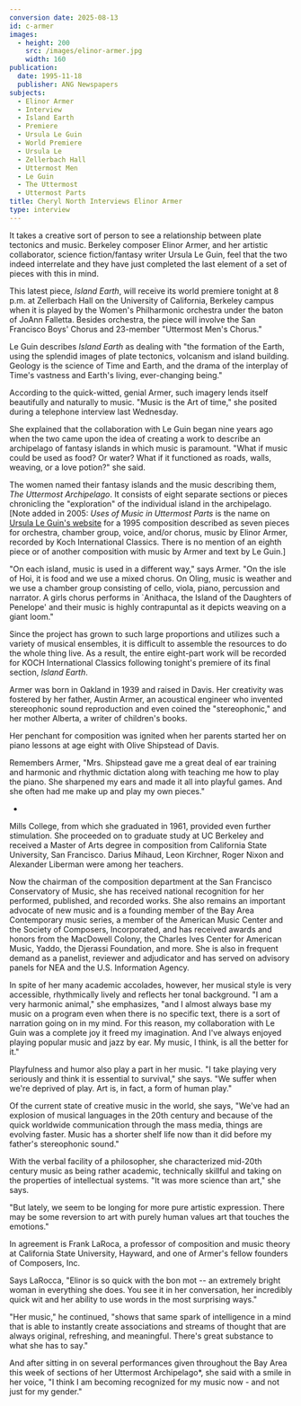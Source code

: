 ```yaml
---
conversion date: 2025-08-13
id: c-armer
images:
  - height: 200
    src: /images/elinor-armer.jpg
    width: 160
publication:
  date: 1995-11-18
  publisher: ANG Newspapers
subjects:
  - Elinor Armer
  - Interview
  - Island Earth
  - Premiere
  - Ursula Le Guin
  - World Premiere
  - Ursula Le
  - Zellerbach Hall
  - Uttermost Men
  - Le Guin
  - The Uttermost
  - Uttermost Parts
title: Cheryl North Interviews Elinor Armer
type: interview
---
```


It takes a creative sort of person to see a relationship between plate tectonics and music. Berkeley composer Elinor Armer, and her artistic collaborator, science fiction/fantasy writer Ursula Le Guin, feel that the two indeed interrelate and they have just completed the last element of a set of pieces with this in mind.

This latest piece, *Island Earth*, will receive its world premiere tonight at 8 p.m. at Zellerbach Hall on the University of California, Berkeley campus when it is played by the Women's Philharmonic orchestra under the baton of JoAnn Falletta. Besides orchestra, the piece will involve the San Francisco Boys' Chorus and 23-member "Uttermost Men's Chorus."

Le Guin describes *Island Earth* as dealing with "the formation of the Earth, using the splendid images of plate tectonics, volcanism and island building. Geology is the science of Time and Earth, and the drama of the interplay of Time's vastness and Earth's living, ever-changing being."

According to the quick-witted, genial Armer, such imagery lends itself beautifully and naturally to music. "Music is the Art of time," she posited during a telephone interview last Wednesday.

She explained that the collaboration with Le Guin began nine years ago when the two came upon the idea of creating a work to describe an archipelago of fantasy islands in which music is paramount. "What if music could be used as food? Or water? What if it functioned as roads, walls, weaving, or a love potion?" she said.

The women named their fantasy islands and the music describing them, *The Uttermost Archipelago*. It consists of eight separate sections or pieces chronicling the "exploration" of the individual island in the archipelago. [Note added in 2005: *Uses of Music in Uttermost Parts* is the name on [Ursula Le Guin's website](http://www.ursulakleguin.com/bio.html) for a 1995 composition described as seven pieces for orchestra, chamber group, voice, and/or chorus, music by Elinor Armer, recorded by Koch International Classics. There is no mention of an eighth piece or of another composition with music by Armer and text by Le Guin.]

"On each island, music is used in a different way," says Armer. "On the isle of Hoi, it is food and we use a mixed chorus. On Oling, music is weather and we use a chamber group consisting of cello, viola, piano, percussion and narrator. A girls chorus performs in `Anithaca, the Island of the Daughters of Penelope' and their music is highly contrapuntal as it depicts weaving on a giant loom."

Since the project has grown to such large proportions and utilizes such a variety of musical ensembles, it is difficult to assemble the resources to do the whole thing live. As a result, the entire eight-part work will be recorded for KOCH International Classics following tonight's premiere of its final section, *Island Earth*.

Armer was born in Oakland in 1939 and raised in Davis. Her creativity was fostered by her father, Austin Armer, an acoustical engineer who invented stereophonic sound reproduction and even coined the "stereophonic," and her mother Alberta, a writer of children's books.

Her penchant for composition was ignited when her parents started her on piano lessons at age eight with Olive Shipstead of Davis.

Remembers Armer, "Mrs. Shipstead gave me a great deal of ear training and harmonic and rhythmic dictation along with teaching me how to play the piano. She sharpened my ears and made it all into playful games. And she often had me make up and play my own pieces."

*

Mills College, from which she graduated in 1961, provided even further stimulation. She proceeded on to graduate study at UC Berkeley and received a Master of Arts degree in composition from California State University, San Francisco. Darius Mihaud, Leon Kirchner, Roger Nixon and Alexander Liberman were among her teachers.

Now the chairman of the composition department at the San Francisco Conservatory of Music, she has received national recognition for her performed, published, and recorded works. She also remains an important advocate of new music and is a founding member of the Bay Area Contemporary music series, a member of the American Music Center and the Society of Composers, Incorporated, and has received awards and honors from the MacDowell Colony, the Charles Ives Center for American Music, Yaddo, the Djerassi Foundation, and more. She is also in frequent demand as a panelist, reviewer and adjudicator and has served on advisory panels for NEA and the U.S. Information Agency.

In spite of her many academic accolades, however, her musical style is very accessible, rhythmically lively and reflects her tonal background. "I am a very harmonic animal," she emphasizes, "and I almost always base my music on a program even when there is no specific text, there is a sort of narration going on in my mind. For this reason, my collaboration with Le Guin was a complete joy it freed my imagination. And I've always enjoyed playing popular music and jazz by ear. My music, I think, is all the better for it."

Playfulness and humor also play a part in her music. "I take playing very seriously and think it is essential to survival," she says. "We suffer when we're deprived of play. Art is, in fact, a form of human play."

Of the current state of creative music in the world, she says, "We've had an explosion of musical languages in the 20th century and because of the quick worldwide communication through the mass media, things are evolving faster. Music has a shorter shelf life now than it did before my father's stereophonic sound."

With the verbal facility of a philosopher, she characterized mid-20th century music as being rather academic, technically skillful and taking on the properties of intellectual systems. "It was more science than art," she says.

"But lately, we seem to be longing for more pure artistic expression. There may be some reversion to art with purely human values art that touches the emotions."

In agreement is Frank LaRoca, a professor of composition and music theory at California State University, Hayward, and one of Armer's fellow founders of Composers, Inc.

Says LaRocca, "Elinor is so quick with the bon mot -- an extremely bright woman in everything she does. You see it in her conversation, her incredibly quick wit and her ability to use words in the most surprising ways."

"Her music," he continued, "shows that same spark of intelligence in a mind that is able to instantly create associations and streams of thought that are always original, refreshing, and meaningful. There's great substance to what she has to say."

And after sitting in on several performances given throughout the Bay Area this week of sections of her Uttermost Archipelago*, she said with a smile in her voice, "I think I am becoming recognized for my music now - and not just for my gender."


